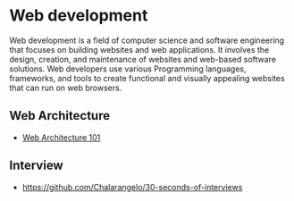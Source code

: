 # Web development

Web development is a field of computer science and software engineering that focuses on building websites and web applications. It involves the design, creation, and maintenance of websites and web-based software solutions. Web developers use various Programming languages, frameworks, and tools to create functional and visually appealing websites that can run on web browsers.


## Web Architecture

- [Web Architecture 101](https://medium.com/storyblocks-engineering/web-architecture-101-a3224e126947)

## Interview

- https://github.com/Chalarangelo/30-seconds-of-interviews

